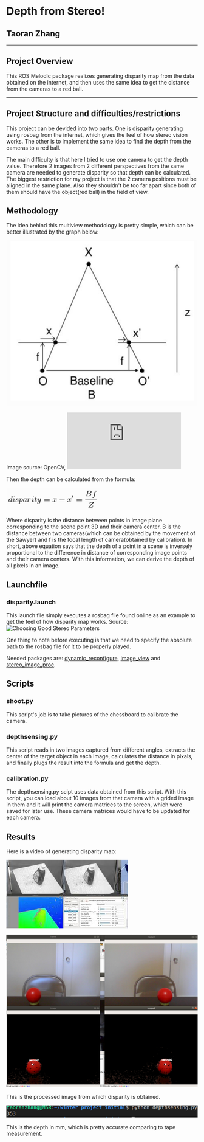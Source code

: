 # Depth from Stereo!
## Taoran Zhang
****
## Project Overview
This ROS Melodic package realizes generating disparity map from the data obtained on the internet, and then uses the same idea to get the distance from the cameras to a red ball.

****
## Project Structure and difficulties/restrictions
This project can be devided into two parts. One is disparity generating using rosbag from the internet, which gives the feel of how stereo vision works. The other is to implement the same idea to find the depth from the cameras to a red ball.

The main difficulty is that here I tried to use one camera to get the depth value. Therefore 2 images from 2 different perspectives from the same camera are needed to generate disparity so that depth can be calculated. The biggest restriction for my project is that the 2 camera positions must be aligned in the same plane. Also they shouldn't be too far apart since both of them should have the object(red ball) in the field of view.

## Methodology
The idea behind this multiview methodology is pretty simple, which can be better illustrated by the graph below:

![Example of depth sensing](media/methodology.png)

Image source: OpenCV, ![Depth Map from Stereo Images](https://opencv-python-tutroals.readthedocs.io/en/latest/py_tutorials/py_calib3d/py_depthmap/py_depthmap.html)

Then the depth can be calculated from the formula:

![Example of formula](media/formula.png)

Where disparity is the distance between points in image plane corresponding to the scene point 3D and their camera center. B is the distance between two cameras(which can be obtained by the movement of the Sawyer) and f is the focal length of camera(obtained by calibration). In short, above equation says that the depth of a point in a scene is inversely proportional to the difference in distance of corresponding image points and their camera centers. With this information, we can derive the depth of all pixels in an image.

## Launchfile

### disparity.launch
This launch file simply executes a rosbag file found online as an example to get the feel of how disparity map works. Source: ![Choosing Good Stereo Parameters](http://wiki.ros.org/stereo_image_proc/Tutorials/ChoosingGoodStereoParameters)

One thing to note before executing is that we need to specify the absolute path to the rosbag file for it to be properly played.

Needed packages are: [dynamic_reconfigure](http://wiki.ros.org/dynamic_reconfigure), [image_view](http://wiki.ros.org/image_view) and [stereo_image_proc](http://wiki.ros.org/stereo_image_proc).



## Scripts

### shoot.py
This script's job is to take pictures of the chessboard to calibrate the camera.       

### depthsensing.py
This script reads in two images captured from different angles, extracts the center of the target object in each image, calculates the distance in pixals, and finally plugs the result into the formula and get the depth.

### calibration.py
The depthsensing.py scipt uses data obtained from this script. With this script, you can load about 10 images from that camera with a grided image in them and it will print the camera matrices to the screen, which were saved for later use. These camera matrices would have to be updated for each camera.


## Results
Here is a video of generating disparity map:

[![Watch the video](media/thumb.jpg)](https://youtu.be/PSwT8iZeyXY)

![Example of depthsensing](media/depth_from_stereo_disparity.png)

This is the processed image from which disparity is obtained.

![Example of result](media/result.png)

This is the depth in mm, which is pretty accurate comparing to tape measurement.
